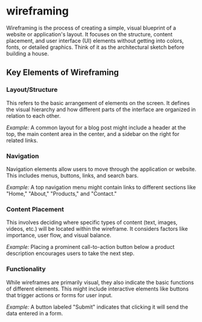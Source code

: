 # wireframing
Wireframing is the process of creating a simple, visual blueprint of a website or application's layout. It focuses on the structure, content placement, and user interface (UI) elements without getting into colors, fonts, or detailed graphics. Think of it as the architectural sketch before building a house.
## Key Elements of Wireframing

### Layout/Structure
This refers to the basic arrangement of elements on the screen. It defines the visual hierarchy and how different parts of the interface are organized in relation to each other.

*Example:* A common layout for a blog post might include a header at the top, the main content area in the center, and a sidebar on the right for related links.

### Navigation
Navigation elements allow users to move through the application or website. This includes menus, buttons, links, and search bars.

*Example:* A top navigation menu might contain links to different sections like "Home," "About," "Products," and "Contact."

### Content Placement
This involves deciding where specific types of content (text, images, videos, etc.) will be located within the wireframe. It considers factors like importance, user flow, and visual balance.

*Example:* Placing a prominent call-to-action button below a product description encourages users to take the next step.

### Functionality
While wireframes are primarily visual, they also indicate the basic functions of different elements. This might include interactive elements like buttons that trigger actions or forms for user input.

*Example:* A button labeled "Submit" indicates that clicking it will send the data entered in a form.
